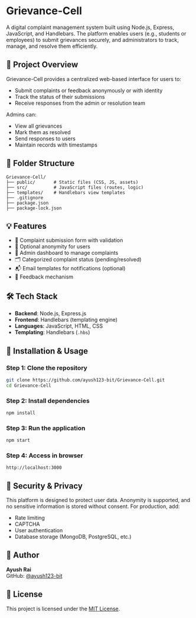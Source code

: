 # Grievance-Cell

A digital complaint management system built using Node.js, Express, JavaScript, and Handlebars. The platform enables users (e.g., students or employees) to submit grievances securely, and administrators to track, manage, and resolve them efficiently.

## 🚀 Project Overview

Grievance-Cell provides a centralized web-based interface for users to:
- Submit complaints or feedback anonymously or with identity
- Track the status of their submissions
- Receive responses from the admin or resolution team

Admins can:
- View all grievances
- Mark them as resolved
- Send responses to users
- Maintain records with timestamps

## 📁 Folder Structure

```
Grievance-Cell/
├── public/       # Static files (CSS, JS, assets)
├── src/          # JavaScript files (routes, logic)
├── templates/    # Handlebars view templates
├── .gitignore
├── package.json
├── package-lock.json
```

## 💡 Features

- 📝 Complaint submission form with validation
- 🔐 Optional anonymity for users
- 📨 Admin dashboard to manage complaints
- 🗂️ Categorized complaint status (pending/resolved)
- 📬 Email templates for notifications (optional)
- 💬 Feedback mechanism

## 🛠️ Tech Stack

- **Backend**: Node.js, Express.js
- **Frontend**: Handlebars (templating engine)
- **Languages**: JavaScript, HTML, CSS
- **Templating**: Handlebars (`.hbs`)

## 🔧 Installation & Usage

### Step 1: Clone the repository
```bash
git clone https://github.com/ayush123-bit/Grievance-Cell.git
cd Grievance-Cell
```

### Step 2: Install dependencies
```bash
npm install
```

### Step 3: Run the application
```bash
npm start
```

### Step 4: Access in browser
```
http://localhost:3000
```

## 🔐 Security & Privacy

This platform is designed to protect user data. Anonymity is supported, and no sensitive information is stored without consent. For production, add:
- Rate limiting
- CAPTCHA
- User authentication
- Database storage (MongoDB, PostgreSQL, etc.)

## 🙌 Author

**Ayush Rai**  
GitHub: [@ayush123-bit](https://github.com/ayush123-bit)

## 📜 License

This project is licensed under the [MIT License](LICENSE).
